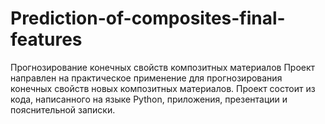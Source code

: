 # Prediction-of-composites-final-features
Прогнозирование конечных свойств композитных материалов
Проект направлен на практическое применение для прогнозирования конечных свойств новых композитных материалов.
Проект состоит из кода, написанного на языке Python, приложения, презентации и пояснительной записки.
